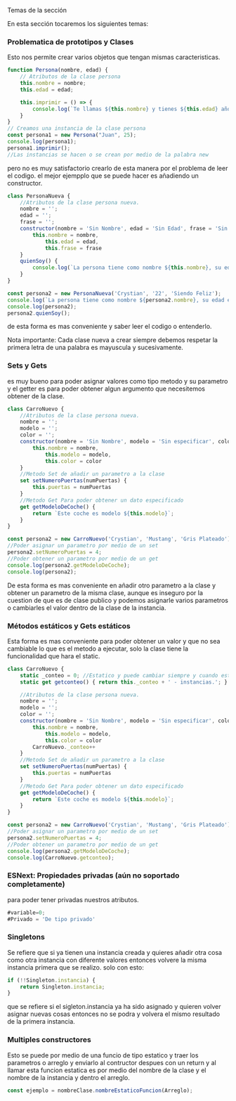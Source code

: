 Temas de la sección

En esta sección tocaremos los siguientes temas:

### Problematica de prototipos y Clases

Esto nos permite crear varios objetos que tengan mismas caracteristicas. 
```js
function Persona(nombre, edad) {
    // Atributos de la clase persona
    this.nombre = nombre;
    this.edad = edad;

    this.imprimir = () => {
        console.log(`Te llamas ${this.nombre} y tienes ${this.edad} años`);
    }
}
// Creamos una instancia de la clase persona
const persona1 = new Persona("Juan", 25);
console.log(persona1);
persona1.imprimir();
//Las instancias se hacen o se crean por medio de la palabra new

```
pero no es muy satisfactorio crearlo de esta manera por el problema de leer el codigo.
el mejor ejempplo que se puede hacer es añadiendo un constructor.

```js
class PersonaNueva {
    //Atributos de la clase persona nueva.
    nombre = '';
    edad = '';
    frase = '';
    constructor(nombre = 'Sin Nombre', edad = 'Sin Edad', frase = 'Sin Frase') {
        this.nombre = nombre,
            this.edad = edad,
            this.frase = frase
    }
    quienSoy() {
        console.log(`La persona tiene como nombre ${this.nombre}, su edad es ${this.edad} y su frase es ${this.frase}. `);
    }
}

const persona2 = new PersonaNueva('Crystian', '22', 'Siendo Feliz');
console.log(`La persona tiene como nombre ${persona2.nombre}, su edad es ${persona2.edad} y su frase es ${persona2.frase}. `);
console.log(persona2);
persona2.quienSoy();
```
de esta forma es mas conveniente y saber leer el codigo o entenderlo.

Nota importante: Cada clase nueva a crear siempre debemos respetar la primera letra de una palabra es mayuscula y sucesivamente. 

### Sets y Gets

es muy bueno para poder asignar valores como tipo metodo y su parametro y el getter es para poder obtener algun argumento que necesitemos obtener de la clase.

```js
class CarroNuevo {
    //Atributos de la clase persona nueva.
    nombre = '';
    modelo = '';
    color = '';
    constructor(nombre = 'Sin Nombre', modelo = 'Sin especificar', color = 'Sin especificar') {
        this.nombre = nombre,
            this.modelo = modelo,
            this.color = color
    }
    //Metodo Set de añadir un parametro a la clase
    set setNumeroPuertas(numPuertas) {
        this.puertas = numPuertas
    }
    //Metodo Get Para poder obtener un dato especificado
    get getModeloDeCoche() {
        return `Este coche es modelo ${this.modelo}`;
    }
}

const persona2 = new CarroNuevo('Crystian', 'Mustang', 'Gris Plateado');
//Poder asignar un parametro por medio de un set
persona2.setNumeroPuertas = 4;
//Poder obtener un parametro por medio de un get
console.log(persona2.getModeloDeCoche);
console.log(persona2);
```
De esta forma es mas conveniente en añadir otro parametro a la clase y obtener un parametro de la misma clase, aunque es inseguro por la cuestion de que es de clase publico y podemos asignarle varios parametros o cambiarles el valor dentro de la clase de la instancia.

### Métodos estáticos y Gets estáticos

Esta forma es mas conveniente para poder obtener un valor y que no sea cambiable lo que es el metodo a ejecutar, solo la clase tiene la funcionalidad que hara el static.

```js
class CarroNuevo {
    static _conteo = 0; //Estatico y puede cambiar siempre y cuando este dentro de la clase del constructor y se inicializa por medio del nombre de clase y luego el nombre de la variable estatico.
    static get getconteo() { return this._conteo + ' - instancias.'; } //Igual se puede ser metodos estaticos.

    //Atributos de la clase persona nueva.
    nombre = '';
    modelo = '';
    color = '';
    constructor(nombre = 'Sin Nombre', modelo = 'Sin especificar', color = 'Sin especificar') {
        this.nombre = nombre,
            this.modelo = modelo,
            this.color = color
        CarroNuevo._conteo++
    }
    //Metodo Set de añadir un parametro a la clase
    set setNumeroPuertas(numPuertas) {
        this.puertas = numPuertas
    }
    //Metodo Get Para poder obtener un dato especificado
    get getModeloDeCoche() {
        return `Este coche es modelo ${this.modelo}`;
    }
}

const persona2 = new CarroNuevo('Crystian', 'Mustang', 'Gris Plateado');
//Poder asignar un parametro por medio de un set
persona2.setNumeroPuertas = 4;
//Poder obtener un parametro por medio de un get
console.log(persona2.getModeloDeCoche);
console.log(CarroNuevo.getconteo);
```

### ESNext: Propiedades privadas (aún no soportado completamente)

para poder tener privadas nuestros atributos.
```js
#variable=0;
#Privado = 'De tipo privado'
```

### Singletons

Se refiere que si ya tienen una instancia creada y quieres añadir otra cosa como otra instancia con diferente valores entonces volvere la misma instancia primera que se realizo.
solo con esto:
```js
if (!!Singleton.instancia) {
    return Singleton.instancia;
}
```
que se refiere si el sigleton.instancia ya ha sido asignado y quieren volver asignar nuevas cosas entonces no se podra y volvera el mismo resultado de la primera instancia.

### Multiples constructores

Esto se puede por medio de una funcio de tipo estatico y traer los parametros o arreglo y enviarlo al contructor despues con un return y al llamar esta funcion estatica es por medio del nombre de la clase y el nombre de la instancia y dentro el arreglo.

```js
const ejemplo = nombreClase.nombreEstaticoFuncion(Arreglo);
```